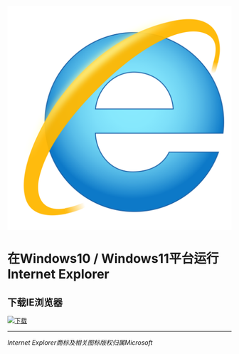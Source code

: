 ![Internet Explorer](Internet_Explorer.png)
# 在Windows10 / Windows11平台运行Internet Explorer

## 下载IE浏览器
[![下载](https://img.shields.io/github/downloads/ksda9001/Internet_Explorer/total.svg?style=flat)](https://github.com/ksda9001/Internet_Explorer/releases)

---
  *Internet Explorer商标及相关图标版权归属Microsoft*
